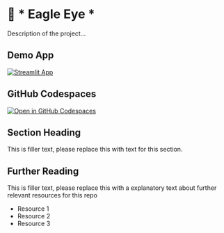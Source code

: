 # 🦅 * Eagle Eye *


Description of the project...

## Demo App

[![Streamlit App](https://static.streamlit.io/badges/streamlit_badge_black_white.svg)](https://app-starter-kit.streamlit.app/)

## GitHub Codespaces

[![Open in GitHub Codespaces](https://github.com/codespaces/badge.svg)](https://codespaces.new/streamlit/app-starter-kit?quickstart=1)

## Section Heading

This is filler text, please replace this with text for this section.

## Further Reading

This is filler text, please replace this with a explanatory text about further relevant resources for this repo
- Resource 1
- Resource 2
- Resource 3
